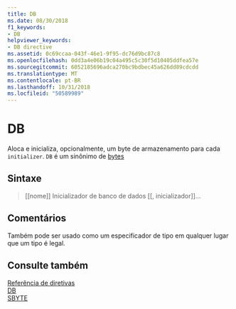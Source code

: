 ```yaml
---
title: DB
ms.date: 08/30/2018
f1_keywords:
- DB
helpviewer_keywords:
- DB directive
ms.assetid: 0c69ccaa-043f-46e1-9f95-dc76d9bc87c8
ms.openlocfilehash: 0dd3a4e06b19c04a495c5c30f5d10405ddfea57e
ms.sourcegitcommit: 6052185696adca270bc9bdbec45a626dd89cdcdd
ms.translationtype: MT
ms.contentlocale: pt-BR
ms.lasthandoff: 10/31/2018
ms.locfileid: "50589989"
---
```

# <a name="db"></a>DB

Aloca e inicializa, opcionalmente, um byte de armazenamento para cada `initializer`. `DB` é um sinônimo de [bytes](../../assembler/masm/byte-masm.md)

## <a name="syntax"></a>Sintaxe

> [[nome]] Inicializador de banco de dados [[, inicializador]]...

## <a name="remarks"></a>Comentários

Também pode ser usado como um especificador de tipo em qualquer lugar que um tipo é legal.

## <a name="see-also"></a>Consulte também

[Referência de diretivas](../../assembler/masm/directives-reference.md)<br/>
[DB](../../assembler/masm/db.md)<br/>
[SBYTE](../../assembler/masm/sbyte-masm.md)<br/>